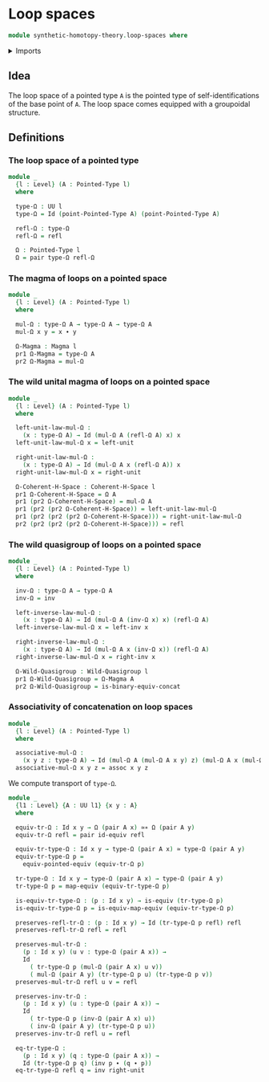 # Loop spaces

```agda
module synthetic-homotopy-theory.loop-spaces where
```

<details><summary>Imports</summary>

```agda
open import foundation.dependent-pair-types
open import foundation.equivalences
open import foundation.identity-types
open import foundation.universe-levels

open import structured-types.coherent-h-spaces
open import structured-types.magmas
open import structured-types.pointed-equivalences
open import structured-types.pointed-types
open import structured-types.wild-quasigroups
```

</details>

## Idea

The loop space of a pointed type `A` is the pointed type of self-identifications
of the base point of `A`. The loop space comes equipped with a groupoidal
structure.

## Definitions

### The loop space of a pointed type

```agda
module _
  {l : Level} (A : Pointed-Type l)
  where

  type-Ω : UU l
  type-Ω = Id (point-Pointed-Type A) (point-Pointed-Type A)

  refl-Ω : type-Ω
  refl-Ω = refl

  Ω : Pointed-Type l
  Ω = pair type-Ω refl-Ω
```

### The magma of loops on a pointed space

```agda
module _
  {l : Level} (A : Pointed-Type l)
  where

  mul-Ω : type-Ω A → type-Ω A → type-Ω A
  mul-Ω x y = x ∙ y

  Ω-Magma : Magma l
  pr1 Ω-Magma = type-Ω A
  pr2 Ω-Magma = mul-Ω
```

### The wild unital magma of loops on a pointed space

```agda
module _
  {l : Level} (A : Pointed-Type l)
  where

  left-unit-law-mul-Ω :
    (x : type-Ω A) → Id (mul-Ω A (refl-Ω A) x) x
  left-unit-law-mul-Ω x = left-unit

  right-unit-law-mul-Ω :
    (x : type-Ω A) → Id (mul-Ω A x (refl-Ω A)) x
  right-unit-law-mul-Ω x = right-unit

  Ω-Coherent-H-Space : Coherent-H-Space l
  pr1 Ω-Coherent-H-Space = Ω A
  pr1 (pr2 Ω-Coherent-H-Space) = mul-Ω A
  pr1 (pr2 (pr2 Ω-Coherent-H-Space)) = left-unit-law-mul-Ω
  pr1 (pr2 (pr2 (pr2 Ω-Coherent-H-Space))) = right-unit-law-mul-Ω
  pr2 (pr2 (pr2 (pr2 Ω-Coherent-H-Space))) = refl
```

### The wild quasigroup of loops on a pointed space

```agda
module _
  {l : Level} (A : Pointed-Type l)
  where

  inv-Ω : type-Ω A → type-Ω A
  inv-Ω = inv

  left-inverse-law-mul-Ω :
    (x : type-Ω A) → Id (mul-Ω A (inv-Ω x) x) (refl-Ω A)
  left-inverse-law-mul-Ω x = left-inv x

  right-inverse-law-mul-Ω :
    (x : type-Ω A) → Id (mul-Ω A x (inv-Ω x)) (refl-Ω A)
  right-inverse-law-mul-Ω x = right-inv x

  Ω-Wild-Quasigroup : Wild-Quasigroup l
  pr1 Ω-Wild-Quasigroup = Ω-Magma A
  pr2 Ω-Wild-Quasigroup = is-binary-equiv-concat
```

### Associativity of concatenation on loop spaces

```agda
module _
  {l : Level} (A : Pointed-Type l)
  where

  associative-mul-Ω :
    (x y z : type-Ω A) → Id (mul-Ω A (mul-Ω A x y) z) (mul-Ω A x (mul-Ω A y z))
  associative-mul-Ω x y z = assoc x y z
```

We compute transport of `type-Ω`.

```agda
module _
  {l1 : Level} {A : UU l1} {x y : A}
  where

  equiv-tr-Ω : Id x y → Ω (pair A x) ≃∗ Ω (pair A y)
  equiv-tr-Ω refl = pair id-equiv refl

  equiv-tr-type-Ω : Id x y → type-Ω (pair A x) ≃ type-Ω (pair A y)
  equiv-tr-type-Ω p =
    equiv-pointed-equiv (equiv-tr-Ω p)

  tr-type-Ω : Id x y → type-Ω (pair A x) → type-Ω (pair A y)
  tr-type-Ω p = map-equiv (equiv-tr-type-Ω p)

  is-equiv-tr-type-Ω : (p : Id x y) → is-equiv (tr-type-Ω p)
  is-equiv-tr-type-Ω p = is-equiv-map-equiv (equiv-tr-type-Ω p)

  preserves-refl-tr-Ω : (p : Id x y) → Id (tr-type-Ω p refl) refl
  preserves-refl-tr-Ω refl = refl

  preserves-mul-tr-Ω :
    (p : Id x y) (u v : type-Ω (pair A x)) →
    Id
      ( tr-type-Ω p (mul-Ω (pair A x) u v))
      ( mul-Ω (pair A y) (tr-type-Ω p u) (tr-type-Ω p v))
  preserves-mul-tr-Ω refl u v = refl

  preserves-inv-tr-Ω :
    (p : Id x y) (u : type-Ω (pair A x)) →
    Id
      ( tr-type-Ω p (inv-Ω (pair A x) u))
      ( inv-Ω (pair A y) (tr-type-Ω p u))
  preserves-inv-tr-Ω refl u = refl

  eq-tr-type-Ω :
    (p : Id x y) (q : type-Ω (pair A x)) →
    Id (tr-type-Ω p q) (inv p ∙ (q ∙ p))
  eq-tr-type-Ω refl q = inv right-unit
```

